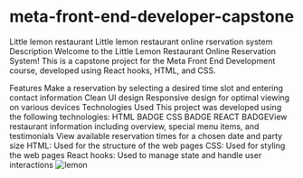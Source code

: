 # meta-front-end-developer-capstone
Little lemon restaurant 
Little lemon restaurant online rservation system
Description
Welcome to the Little Lemon Restaurant Online Reservation System! This is a capstone project for the Meta Front End Development course, developed using React hooks, HTML, and CSS.

Features
Make a reservation by selecting a desired time slot and entering contact information
Clean UI design
Responsive design for optimal viewing on various devices
Technologies Used
This project was developed using the following technologies:
HTML BADGE CSS BADGE REACT BADGEView restaurant information including overview, special menu items, and testimonials
View available reservation times for a chosen date and party size
HTML: Used for the structure of the web pages
CSS: Used for styling the web pages
React hooks: Used to manage state and handle user interactions
![lemon](https://github.com/johantbueno/meta-front-end-developer-capstone/assets/109690188/334a6e93-5e3b-4d25-8c73-a2b7b52dca4c)
